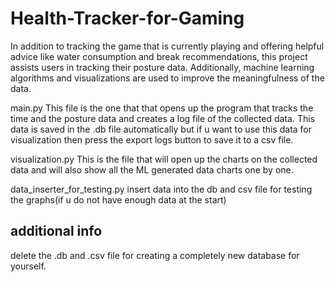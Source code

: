 # Health-Tracker-for-Gaming
In addition to tracking the game that is currently playing and offering helpful advice like water consumption and break recommendations, this project assists users in tracking their posture data. Additionally, machine learning algorithms and visualizations are used to improve the meaningfulness of the data.

main.py
This file is the one that that opens up the program that tracks the time and the posture data and creates a log file of the collected data. This data is saved in the .db file automatically but if u want to use this data for visualization then press the export logs button to save it to a csv file.

visualization.py
This is the file that will open up the charts on the collected data and will also show all the ML generated data charts one by one.

data_inserter_for_testing.py
insert data into the db and csv file for testing the graphs(if u do not have enough data at the start)

## additional info
delete the .db and .csv file for creating a completely new database for yourself.
